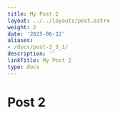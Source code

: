 ```yaml
---
title: My Post 2
layout: ../../layouts/post.astro
weight: 2
date: '2025-06-12'
aliases:
- /docs/post-2_1_1/
description: ''
linkTitle: My Post 2
type: docs
---
```


# Post 2
